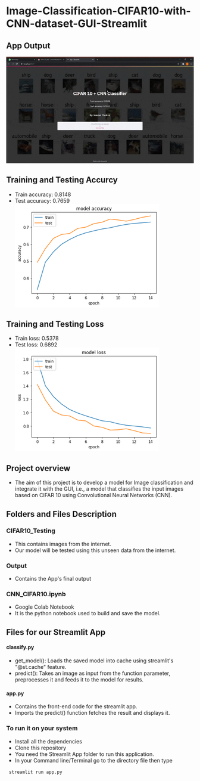 # Image-Classification-CIFAR10-with-CNN-dataset-GUI-Streamlit

## App Output
![alt text](Output/2173244_CIFAR10_CNN.gif)


## Training and Testing Accurcy
- Train accuracy: 0.8148
- Test accuracy: 0.7659 </br>
![alt text](https://github.com/Jeevan-Thukrul/Image-Classification-CIFAR10-with-CNN-dataset-GUI-Streamlit/blob/master/Output/Accuracy.png)

## Training and Testing Loss
- Train loss: 0.5378
- Test loss: 0.6892 </br>
![alt text](https://github.com/Jeevan-Thukrul/Image-Classification-CIFAR10-with-CNN-dataset-GUI-Streamlit/blob/master/Output/loss.png)

## Project overview
- The aim of this project is to develop a model for Image classification and integrate it with the GUI, 
i.e., a model that classifies the input images based on CIFAR 10 using Convolutional Neural Networks (CNN).

## Folders and Files Description


### CIFAR10_Testing
- This contains images from the internet.
- Our model will be tested using this unseen data from the internet.

### Output
- Contains the App's final output 

### CNN_CIFAR10.ipynb
- Google Colab Notebook
- It is the python notebook used to build and save the model.

## Files for our Streamlit App

#### classify.py
- get_model(): Loads the saved model into cache using streamlit's "@st.cache" feature.
- predict(): Takes an image as input from the function parameter, preprocesses it and feeds it to the model for results.

#### app.py
- Contains the front-end code for the streamlit app.
- Imports the predict() function fetches the result and displays it.

### To run it on your system
- Install all the dependencies
- Clone this repository
- You need the Streamlit App folder to run this application.
- In your Command line/Terminal go to the directory file then type
 
```
 streamlit run app.py
```
